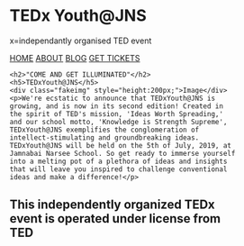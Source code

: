 <html lang="en">
<head>
<title>Page Title</title>
<meta charset="UTF-8">
<meta name="viewport" content="width=device-width, initial-scale=1">
<style>
* {
  box-sizing: border-box;
}

body {
  font-family: Arial, Helvetica, sans-serif;
  margin: 0;
}

/* Style the header */
.header {
  padding: 80px;
  text-align: center;
  background: red;
  color: white;
}

/* Increase the font size of the h1 element */
.header h1 {
  font-size: 40px;
}

/* Style the top navigation bar */
.navbar {
  overflow: hidden;
  background-color: black;
}

/* Style the navigation bar links */
.navbar a {
  float: left;
  display: block;
  color: white;
  text-align: center;
  padding: 14px 20px;
  text-decoration: none;
}



/* Change color on hover */
.navbar a:hover {
  background-color: white;
  color: black;
}



/* Fake image, just for this example */
.fakeimg {
  background-color: #aaa;
  width: 100%;
  padding: 20px;
}

/* Footer */
.footer {
  padding: 10px;
  text-align: center;
  background:red;
}


  
}
</style>
</head>
<body>

<div class="header">
  <h1>TEDx
       Youth@JNS</h1>
  <p>x=independantly organised TED event</p>
</div>

<div class="navbar">
  <a href="#">HOME</a>
  <a href="#">ABOUT</a>
  <a href="#">BLOG</a>
  <a href="#" class="right">GET TICKETS</a>
</div>
  <div class="main">

    <h2>"COME AND GET ILLUMINATED"</h2>
    <h5>TEDxYouth@JNS</h5>
    <div class="fakeimg" style="height:200px;">Image</div>
    <p>We're ecstatic to announce that TEDxYouth@JNS is growing, and is now in its second edition! Created in the spirit of TED's mission, 'Ideas Worth Spreading,' and our school motto, 'Knowledge is Strength Supreme', TEDxYouth@JNS exemplifies the conglomeration of intellect-stimulating and groundbreaking ideas. TEDxYouth@JNS will be held on the 5th of July, 2019, at Jamnabai Narsee School. So get ready to immerse yourself into a melting pot of a plethora of ideas and insights that will leave you inspired to challenge conventional ideas and make a difference!</p>
   </div>
</div>

<div class="footer">
  <h2>This independently organized TEDx event is operated under license from TED</h2>
</div>

</body>
</html>
